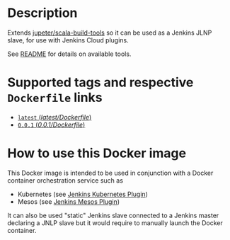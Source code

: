 # Description

Extends [jupeter/scala-build-tools](https://hub.docker.com/r/jupeter/scala-build-tools/) so it can be used as a Jenkins JLNP slave, for use with Jenkins Cloud plugins.

See [README](https://hub.docker.com/r/jupeter/scala-build-tools/) for details on available tools.

# Supported tags and respective `Dockerfile` links

-   [`latest` (*latest/Dockerfile*)](https://github.com/jupeter/scala-build-tools-dockerfile/blob/master/Dockerfile)
-   [`0.0.1` (*0.0.1/Dockerfile*)](https://github.com/jupeter/scala-build-tools-dockerfile/blob/0.0.1/Dockerfile)

# How to use this Docker image

 This Docker image is intended to be used in conjunction with a Docker container orchestration service such as
 -   Kubernetes (see [Jenkins Kubernetes Plugin](https://wiki.jenkins-ci.org/display/JENKINS/Kubernetes+Plugin))
 -   Mesos (see [Jenkins Mesos Plugin](https://wiki.jenkins-ci.org/display/JENKINS/Mesos+Plugin))

It can also be used "static" Jenkins slave connected to a Jenkins master declaring a JNLP slave but it would require to manually launch the Docker container.